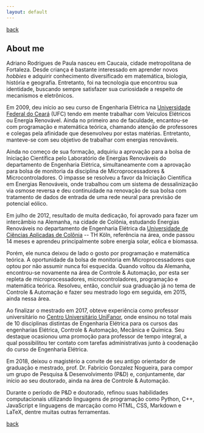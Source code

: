 ```yaml
---
layout: default
---
```

[back](./)
## About me

Adriano Rodrigues de Paula nasceu em Caucaia, cidade metropolitana de Fortaleza. Desde criança é bastante interessado em aprender novos _hobbies_ e adquirir conhecimento diversificado em matemática, biologia, história e geografia. Entretanto, foi na tecnologia que encontrou sua identidade, buscando sempre satisfazer sua curiosidade a respeito de mecanismos e eletrônicos.

Em 2009, deu início ao seu curso de Engenharia Elétrica na [Universidade Federal do Ceará](https://www.ufc.br/) (UFC) tendo em mente trabalhar com Veículos Elétricos ou Energia Renovável. Ainda no primeiro ano de faculdade, encantou-se com programação e matemática teórica, chamando atenção de professores e colegas pela afinidade que desenvolveu por estas matérias. Entretanto, manteve-se com seu objetivo de trabalhar com energias renováveis.

Ainda no começo de sua formação, adquiriu a aprovação para a bolsa de Iniciação Científica pelo Laboratório de Energias Renováveis do departamento de Engenharia Elétrica, simultaneamente com a aprovação para bolsa de monitoria da disciplina de Microprocessadores & Microcontroladores. O impasse se resolveu a favor da Iniciação Científica em Energias Renováveis, onde trabalhou com um sistema de dessalinização via osmose reversa e deu continuidade na renovação de sua bolsa com tratamento de dados de entrada de uma rede neural para previsão de potencial eólico.

Em julho de 2012, resultado de muita dedicação, foi aprovado para fazer um intercâmbio na Alemanha, na cidade de Colônia, estudando Energias Renováveis no departamento de Engenharia Elétrica da [Universidade de Ciências Aplicadas de Colônia](https://www.th-koeln.de/en/homepage_26.php) -- TH Köln, referência na área, onde passou 14 meses e aprendeu principalmente sobre energia solar, eólica e biomassa.

Porém, ele nunca deixou de lado o gosto por programação e matemática teórica. A oportunidade da bolsa de monitoria em Microprocessadores que optou por não assumir nunca foi esquecida. Quando voltou da Alemanha, encontrou-se novamente na área de Controle & Automação, por esta ser repleta de microprocessadores, microcontroladores, programação e matemática teórica. Resolveu, então, concluir sua graduação já no tema de Controle & Automação e fazer seu mestrado logo em seguida, em 2015, ainda nessa área.

Ao finalizar o mestrado em 2017, obteve experiência como professor universitário no [Centro Universitário UniFanor](https://www.unifanor.edu.br/unifanor), onde ensinou no total mais de 10 disciplinas distintas de Engenharia Elétrica para os cursos das engenharias Elétrica, Controle & Automação, Mecânica e Química. Seu destaque ocasionou uma promoção para professor de tempo integral, a qual possibilitou ter contato com tarefas administrativas junto à coodenação do curso de Engenharia Elétrica.

Em 2018, deixou o magistério a convite de seu antigo orientador de graduação e mestrado, prof. Dr. Fabrício Gonzalez Nogueira, para compor um grupo de Pesquisa & Desenvolvimento (P&D) e, conjuntamente, dar início ao seu doutorado, ainda na área de Controle & Automação.

Durante o período de P&D e doutorado, refinou suas habilidades computacionais utilizando linguagens de programação como Python, C++, JavaScript e linguagens de marcação como HTML, CSS, Markdown e LaTeX, dentre muitas outras ferramentas.

[back](./)
